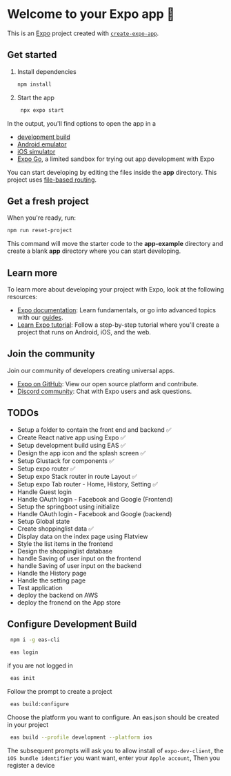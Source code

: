 # Welcome to your Expo app 👋

This is an [Expo](https://expo.dev) project created with [`create-expo-app`](https://www.npmjs.com/package/create-expo-app).

## Get started

1. Install dependencies

   ```bash
   npm install
   ```

2. Start the app

   ```bash
    npx expo start
   ```

In the output, you'll find options to open the app in a

- [development build](https://docs.expo.dev/develop/development-builds/introduction/)
- [Android emulator](https://docs.expo.dev/workflow/android-studio-emulator/)
- [iOS simulator](https://docs.expo.dev/workflow/ios-simulator/)
- [Expo Go](https://expo.dev/go), a limited sandbox for trying out app development with Expo

You can start developing by editing the files inside the **app** directory. This project uses [file-based routing](https://docs.expo.dev/router/introduction).

## Get a fresh project

When you're ready, run:

```bash
npm run reset-project
```

This command will move the starter code to the **app-example** directory and create a blank **app** directory where you can start developing.

## Learn more

To learn more about developing your project with Expo, look at the following resources:

- [Expo documentation](https://docs.expo.dev/): Learn fundamentals, or go into advanced topics with our [guides](https://docs.expo.dev/guides).
- [Learn Expo tutorial](https://docs.expo.dev/tutorial/introduction/): Follow a step-by-step tutorial where you'll create a project that runs on Android, iOS, and the web.

## Join the community

Join our community of developers creating universal apps.

- [Expo on GitHub](https://github.com/expo/expo): View our open source platform and contribute.
- [Discord community](https://chat.expo.dev): Chat with Expo users and ask questions.

## TODOs
- Setup a folder to contain the front end and backend ✅
- Create React native app using Expo ✅
- Setup development build using EAS ✅
- Design the app icon and the splash screen ✅
- Setup Glustack for components ✅
- Setup expo router ✅
- Setup expo Stack router in route Layout ✅
- Setup expo Tab router - Home, History, Setting ✅
- Handle Guest login
- Handle OAuth login - Facebook and Google (Frontend)
- Setup the springboot using initialize
- Handle OAuth login - Facebook and Google (backend)
- Setup Global state
- Create shoppinglist data ✅
- Display data on the index page using Flatview
- Style the list items in the frontend
- Design the shoppinglist database
- handle Saving of user input on the frontend
- handle Saving of user input on the backend
- Handle the History page
- Handle the setting page
- Test application
- deploy the backend on AWS
- deploy the fronend on the App store

## Configure Development Build

```bash
 npm i -g eas-cli
```

```bash
 eas login
```

if you are not logged in

```bash
 eas init
```

Follow the prompt to create a project

```bash
 eas build:configure
```
Choose the platform you want to configure. An eas.json should be created in your project

```bash
 eas build --profile development --platform ios
```

The subsequent prompts will ask you to allow install of `expo-dev-client`, the `iOS bundle identifier` you want want, enter your `Apple account`, Then you register a device